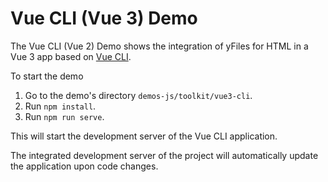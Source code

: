 <!--
 //////////////////////////////////////////////////////////////////////////////
 // @license
 // This file is part of yFiles for HTML 2.5.0.3.
 // Use is subject to license terms.
 //
 // Copyright (c) 2000-2023 by yWorks GmbH, Vor dem Kreuzberg 28,
 // 72070 Tuebingen, Germany. All rights reserved.
 //
 //////////////////////////////////////////////////////////////////////////////
-->
# Vue CLI (Vue 3) Demo

The Vue CLI (Vue 2) Demo shows the integration of yFiles for HTML in a Vue 3 app based on [Vue CLI](https://cli.vuejs.org/).

To start the demo

1.  Go to the demo's directory `demos-js/toolkit/vue3-cli`.
2.  Run `npm install`.
3.  Run `npm run serve`.

This will start the development server of the Vue CLI application.

The integrated development server of the project will automatically update the application upon code changes.
